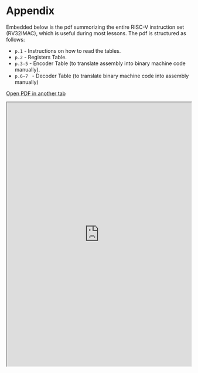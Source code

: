 # Appendix

Embedded below is the pdf summorizing the entire RISC-V instruction set (RV32IMAC), which is useful during most lessons. The pdf is structured as follows:
- ```p.1``` - Instructions on how to read the tables.
- ```p.2``` - Registers Table.
- ```p.3-5``` - Encoder Table (to translate assembly into binary machine code manually).
- ```p.6-7 ``` - Decoder Table (to translate binary machine code into assembly manually)

<a href="https://nbviewer.org/github/magiwanders/pipeline_lesson/blob/main/RV32IMAC_Sliderule_Encoder_Decoder_v0.1.6.pdf" target="_blank">Open PDF in another tab</a>

<iframe src="https://nbviewer.org/github/magiwanders/pipeline_lesson/blob/main/RV32IMAC_Sliderule_Encoder_Decoder_v0.1.6.pdf" width="100%" height="720" allow="autoplay"></iframe>